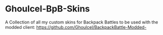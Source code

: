 # Ghoulcel-BpB-Skins

A Collection of all my custom skins for Backpack Battles to be used with the modded client: https://github.com/Ghoulcel/BackpackBattle-Modded-
